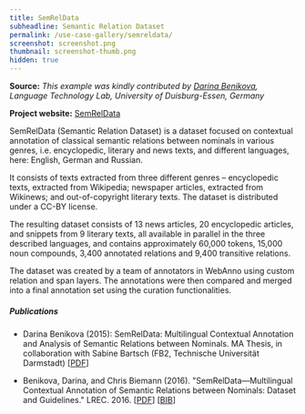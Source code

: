 ```yaml
---
title: SemRelData
subheadline: Semantic Relation Dataset  
permalink: /use-case-gallery/semreldata/
screenshot: screenshot.png
thumbnail: screenshot-thumb.png
hidden: true
---
```


**Source:** <i>This example was kindly contributed by <a href="http://www.is.informatik.uni-duisburg.de/staff/benikova.html">Darina Benikova</a>, 
Language Technology Lab, University of Duisburg-Essen, Germany</i>

**Project website:** [SemRelData](https://www.inf.uni-hamburg.de/en/inst/ab/lt/resources/data/semreldata.html)

SemRelData (Semantic Relation Dataset) is a dataset focused on contextual annotation of classical 
semantic relations between nominals in various genres, i.e. encyclopedic, literary and news 
texts, and different languages, here: English, German and Russian. 

It consists of texts extracted from three different genres – encyclopedic texts, extracted from 
Wikipedia; newspaper articles, extracted from Wikinews; and out-of-copyright literary texts. The
dataset is distributed under a CC-BY license.

The resulting dataset consists of 13 news articles, 20 encyclopedic articles, and snippets from 
9 literary texts, all available in parallel in the three described languages, and contains 
approximately 60,000 tokens, 15,000 noun compounds, 3,400 annotated relations and 9,400 
transitive relations.

The dataset was created by a team of annotators in WebAnno using custom relation and span layers.
The annotations were then compared and merged into a final annotation set using the curation
functionalities.  

##### Publications

* Darina Benikova (2015): SemRelData: Multilingual Contextual Annotation and Analysis of 
  Semantic Relations between Nominals. MA Thesis, in collaboration with Sabine Bartsch 
  (FB2, Technische Universität Darmstadt) 
  [[PDF](https://www.inf.uni-hamburg.de/en/inst/ab/lt/teaching/theses/completed-theses/2016-ma-benikova.pdf)]

* Benikova, Darina, and Chris Biemann (2016). "SemRelData―Multilingual Contextual Annotation of 
  Semantic Relations between Nominals: Dataset and Guidelines." LREC. 2016. 
  [[PDF](http://www.lrec-conf.org/proceedings/lrec2016/pdf/123_Paper.pdf)]
  [[BIB](http://www.lrec-conf.org/proceedings/lrec2016/summaries/123.html)]
